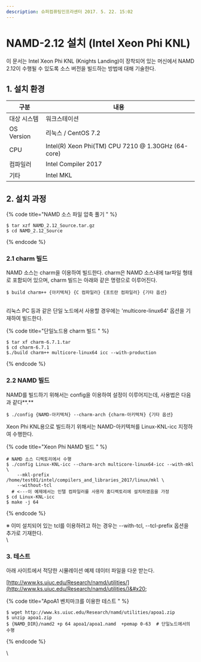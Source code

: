 ```yaml
---
description: 슈퍼컴퓨팅인프라센터 2017. 5. 22. 15:02
---
```


# NAMD-2.12 설치 (Intel Xeon Phi KNL)

이 문서는 Intel Xeon Phi KNL (Knights Landing)이 장착되어 있는 머신에서 NAMD 2.12이 수행될 수 있도록 소스 버전을 빌드하는 방법에 대해 기술한다.

&#x20;

## **1. 설치 환경**

| 구분          | 내용                                                 |
| ----------- | -------------------------------------------------- |
|  대상 시스템     | 워크스테이션                                             |
|  OS Version | 리눅스 / CentOS 7.2                                   |
|  CPU        | Intel(R) Xeon Phi(TM) CPU 7210 @ 1.30GHz (64-core) |
|  컴파일러       | Intel Compiler 2017                                |
| 기타          | Intel MKL                                          |

&#x20;

## **2. 설치  과정**   &#x20;

{% code title="NAMD 소스 파일 압축 풀기 " %}
```
$ tar xzf NAMD_2.12_Source.tar.gz 
$ cd NAMD_2.12_Source   
```
{% endcode %}

### **2.1 charm 빌드**

NAMD 소스는 charm을 이용하여 빌드한다. charm은 NAMD 소스내에 tar파일 형태로 포함되어 있으며, charm 빌드는 아래와 같은 명령으로 이루어진다.

```
$ build charm++ {아키텍쳐} {C 컴파일러} {포트란 컴파일러} {기타 옵션}
```

\
리눅스 PC 등과 같은 단일 노드에서 사용할 경우에는 'multicore-linux64' 옵션을 기재하여 빌드한다.&#x20;

{% code title="단일노드용 charm 빌드  " %}
```
$ tar xf charm-6.7.1.tar 
$ cd charm-6.7.1
$./build charm++ multicore-linux64 icc --with-production   
```
{% endcode %}



### **2.2 NAMD 빌드**

NAMD를 빌드하기 위해서는 config을 이용하여 설정이 이루어지는데, 사용법은 다음과 같다**.**&#x20;

```
$ ./config {NAMD-아키텍쳐} --charm-arch {charm-아키텍쳐} {기타 옵션}
```



Xeon Phi KNL용으로 빌드하기 위해서는 NAMD-아키텍쳐를 Linux-KNL-icc 지정하여 수행한다. &#x20;

{% code title="Xeon Phi NAMD 빌드 " %}
```
# NAMD 소스 디렉토리에서 수행
$ ./config Linux-KNL-icc --charm-arch multicore-linux64-icc --with-mkl \
    --mkl-prefix /home/test01/intel/compilers_and_libraries_2017/linux/mkl \
    --without-tcl  
  # <---이 예제에서는 인텔 컴파일러를 사용자 홈디렉토리에 설치하였음을 가정 
$ cd Linux-KNL-icc
$ make -j 64
```
{% endcode %}

※ 이미 설치되어 있는 tcl를 이용하려고 하는 경우는 --with-tcl, --tcl-prefix 옵션을 추가로 기재한다. \
\


### **3. 테스트**&#x20;

아래 사이트에서 적당한 시뮬레이션 예제 데이터 파일을 다운 받는다.&#x20;

&#x20;[http://www.ks.uiuc.edu/Research/namd/utilities/](http://www.ks.uiuc.edu/Research/namd/utilities/)&#x20;

{% code title="ApoA1 벤치마크를 이용한 테스트  " %}
```
$ wget http://www.ks.uiuc.edu/Research/namd/utilities/apoa1.zip
$ unzip apoa1.zip 
$ {NAMD_DIR}/namd2 +p 64 apoa1/apoa1.namd  +pemap 0-63  # 단일노드에서의 수행 
```
{% endcode %}

\
